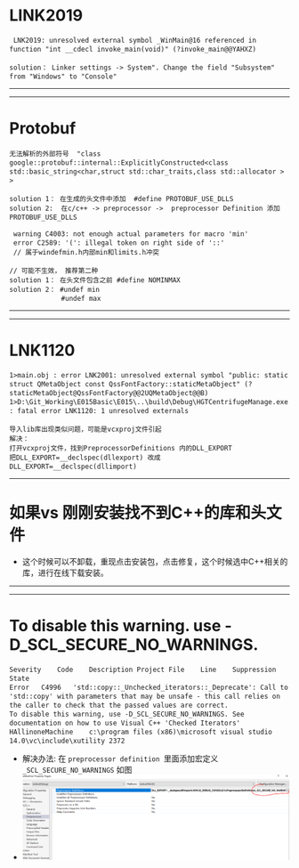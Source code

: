 # LINK2019
```
 LNK2019: unresolved external symbol _WinMain@16 referenced in function "int __cdecl invoke_main(void)" (?invoke_main@@YAHXZ)

solution： Linker settings -> System". Change the field "Subsystem" from "Windows" to "Console" 
```

****
***

# Protobuf 

```
无法解析的外部符号  "class google::protobuf::internal::ExplicitlyConstructed<class std::basic_string<char,struct std::char_traits,class std::allocator > >

solution 1： 在生成的头文件中添加  #define PROTOBUF_USE_DLLS
solution 2:  在c/c++ -> preprocessor ->	preprocessor Definition 添加 PROTOBUF_USE_DLLS
```

```
 warning C4003: not enough actual parameters for macro 'min'
 error C2589: '(': illegal token on right side of '::'
 // 属于windefmin.h内部min和limits.h冲突

// 可能不生效， 推荐第二种
solution 1： 在头文件包含之前 #define NOMINMAX 	
solution 2： #undef min
			 #undef max
```


***
***

# LNK1120
```
1>main.obj : error LNK2001: unresolved external symbol "public: static struct QMetaObject const QssFontFactory::staticMetaObject" (?staticMetaObject@QssFontFactory@@2UQMetaObject@@B)
1>D:\Git_Working\E015Basic\E015\..\build\Debug\HGTCentrifugeManage.exe : fatal error LNK1120: 1 unresolved externals

导入lib库出现类似问题，可能是vcxproj文件引起
解决：
打开vcxproj文件，找到PreprocessorDefinitions 内的DLL_EXPORT
把DLL_EXPORT=__declspec(dllexport) 改成 DLL_EXPORT=__declspec(dllimport)
```

***
# 如果vs 刚刚安装找不到C++的库和头文件
- 这个时候可以不卸载，重现点击安装包，点击修复，这个时候选中C++相关的库，进行在线下载安装。

***
***
# To disable this warning.   use -D_SCL_SECURE_NO_WARNINGS.
```
Severity	Code	Description	Project	File	Line	Suppression State
Error	C4996	'std::copy::_Unchecked_iterators::_Deprecate': Call to 'std::copy' with parameters that may be unsafe - this call relies on the caller to check that the passed values are correct. 
To disable this warning, use -D_SCL_SECURE_NO_WARNINGS. See documentation on how to use Visual C++ 'Checked Iterators'	HAllinoneMachine	c:\program files (x86)\microsoft visual studio 14.0\vc\include\xutility	2372	

```
- 解决办法: 在 `preprocessor definition `里面添加宏定义 `_SCL_SECURE_NO_WARNINGS` 如图
- ![e4cc1c9e0beffa1bf99ce89c85d34494.png](../../../_resources/e4cc1c9e0beffa1bf99ce89c85d34494-1.png)

